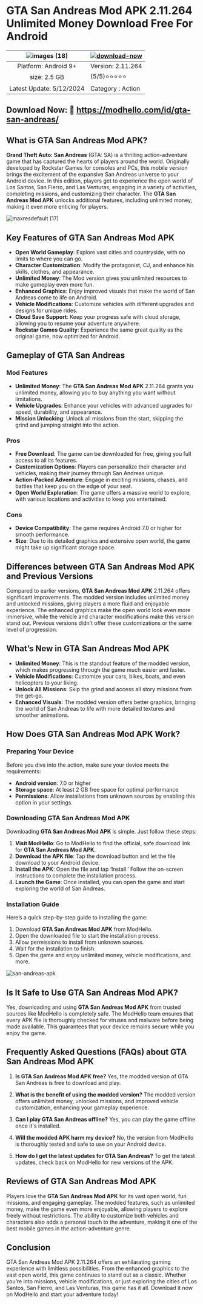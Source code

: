 # GTA San Andreas Mod APK 2.11.264 Unlimited Money Download Free For Android

| ![images (18)](https://github.com/user-attachments/assets/8bb5e06c-910b-43db-b922-0f3492dc5bab) | [![download-now](https://github.com/user-attachments/assets/22657e67-9d2d-46af-a41a-5d365d2ddc1f)](https://modhello.com/id/gta-san-andreas/)  |
|:-------------------------------------------------:|-----------------------|
| Platform: Android 9+                      | Version: 2.11.264    |
| size: 2.5 GB                                |  (5/5)⭐️⭐️⭐️⭐️⭐️  |
| Latest Update: 5/12/2024                      | Category : Action |

## Download Now: 🎉 https://modhello.com/id/gta-san-andreas/

## What is GTA San Andreas Mod APK?

**Grand Theft Auto: San Andreas** (GTA: SA) is a thrilling action-adventure game that has captured the hearts of players around the world. Originally developed by Rockstar Games for consoles and PCs, this mobile version brings the excitement of the expansive San Andreas universe to your Android device. In this edition, players get to experience the open world of Los Santos, San Fierro, and Las Venturas, engaging in a variety of activities, completing missions, and customizing their character. The **GTA San Andreas Mod APK** unlocks additional features, including unlimited money, making it even more enticing for players.

![maxresdefault (17)](https://github.com/user-attachments/assets/10110cfb-f61e-4b8a-b3fa-f5a38226d0ba)


## Key Features of GTA San Andreas Mod APK

- **Open World Gameplay**: Explore vast cities and countryside, with no limits to where you can go.
- **Character Customization**: Modify the protagonist, CJ, and enhance his skills, clothes, and appearance.
- **Unlimited Money**: The Mod version gives you unlimited resources to make gameplay even more fun.
- **Enhanced Graphics**: Enjoy improved visuals that make the world of San Andreas come to life on Android.
- **Vehicle Modifications**: Customize vehicles with different upgrades and designs for unique rides.
- **Cloud Save Support**: Keep your progress safe with cloud storage, allowing you to resume your adventure anywhere.
- **Rockstar Games Quality**: Experience the same great quality as the original game, now optimized for Android.

## Gameplay of GTA San Andreas

### Mod Features

- **Unlimited Money**: The **GTA San Andreas Mod APK** 2.11.264 grants you unlimited money, allowing you to buy anything you want without limitations.
- **Vehicle Upgrades**: Enhance your vehicles with advanced upgrades for speed, durability, and appearance.
- **Mission Unlocking**: Unlock all missions from the start, skipping the grind and jumping straight into the action.

### Pros

- **Free Download**: The game can be downloaded for free, giving you full access to all its features.
- **Customization Options**: Players can personalize their character and vehicles, making their journey through San Andreas unique.
- **Action-Packed Adventure**: Engage in exciting missions, chases, and battles that keep you on the edge of your seat.
- **Open World Exploration**: The game offers a massive world to explore, with various locations and activities to keep you entertained.

### Cons

- **Device Compatibility**: The game requires Android 7.0 or higher for smooth performance.
- **Size**: Due to its detailed graphics and extensive open world, the game might take up significant storage space.

## Differences between GTA San Andreas Mod APK and Previous Versions

Compared to earlier versions, **GTA San Andreas Mod APK** 2.11.264 offers significant improvements. The modded version includes unlimited money and unlocked missions, giving players a more fluid and enjoyable experience. The enhanced graphics make the open world look even more immersive, while the vehicle and character modifications make this version stand out. Previous versions didn’t offer these customizations or the same level of progression.

## What’s New in GTA San Andreas Mod APK

- **Unlimited Money**: This is the standout feature of the modded version, which makes progressing through the game much easier and faster.
- **Vehicle Modifications**: Customize your cars, bikes, boats, and even helicopters to your liking.
- **Unlock All Missions**: Skip the grind and access all story missions from the get-go.
- **Enhanced Visuals**: The modded version offers better graphics, bringing the world of San Andreas to life with more detailed textures and smoother animations.

## How Does GTA San Andreas Mod APK Work?

### Preparing Your Device

Before you dive into the action, make sure your device meets the requirements:
- **Android version**: 7.0 or higher
- **Storage space**: At least 2 GB free space for optimal performance
- **Permissions**: Allow installations from unknown sources by enabling this option in your settings.

### Downloading GTA San Andreas Mod APK

Downloading **GTA San Andreas Mod APK** is simple. Just follow these steps:

1. **Visit ModHello**: Go to ModHello to find the official, safe download link for **GTA San Andreas Mod APK**.
2. **Download the APK file**: Tap the download button and let the file download to your Android device.
3. **Install the APK**: Open the file and tap ‘Install.’ Follow the on-screen instructions to complete the installation process.
4. **Launch the Game**: Once installed, you can open the game and start exploring the world of San Andreas.

### Installation Guide

Here’s a quick step-by-step guide to installing the game:

1. Download **GTA San Andreas Mod APK** from ModHello.
2. Open the downloaded file to start the installation process.
3. Allow permissions to install from unknown sources.
4. Wait for the installation to finish.
5. Open the game and enjoy unlimited money, vehicle modifications, and more.

![san-andreas-apk](https://github.com/user-attachments/assets/b6a673e9-6a6e-4149-82a2-d3a5fad09e3a)


## Is It Safe to Use GTA San Andreas Mod APK?

Yes, downloading and using **GTA San Andreas Mod APK** from trusted sources like ModHello is completely safe. The ModHello team ensures that every APK file is thoroughly checked for viruses and malware before being made available. This guarantees that your device remains secure while you enjoy the game.

## Frequently Asked Questions (FAQs) about GTA San Andreas Mod APK

1. **Is GTA San Andreas Mod APK free?**
   Yes, the modded version of GTA San Andreas is free to download and play.

2. **What is the benefit of using the modded version?**
   The modded version offers unlimited money, unlocked missions, and improved vehicle customization, enhancing your gameplay experience.

3. **Can I play GTA San Andreas offline?**
   Yes, you can play the game offline once it's installed.

4. **Will the modded APK harm my device?**
   No, the version from ModHello is thoroughly tested and safe to use on your Android device.

5. **How do I get the latest updates for GTA San Andreas?**
   To get the latest updates, check back on ModHello for new versions of the APK.

## Reviews of GTA San Andreas Mod APK

Players love the **GTA San Andreas Mod APK** for its vast open world, fun missions, and engaging gameplay. The modded features, such as unlimited money, make the game even more enjoyable, allowing players to explore freely without restrictions. The ability to customize both vehicles and characters also adds a personal touch to the adventure, making it one of the best mobile games in the action-adventure genre.

## Conclusion

GTA San Andreas Mod APK 2.11.264 offers an exhilarating gaming experience with limitless possibilities. From the enhanced graphics to the vast open world, this game continues to stand out as a classic. Whether you’re into missions, vehicle modifications, or just exploring the cities of Los Santos, San Fierro, and Las Venturas, this game has it all. Download it now on ModHello and start your adventure today!
